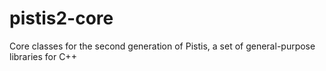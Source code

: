 # pistis2-core
Core classes for the second generation of Pistis, a set of general-purpose libraries for C++
